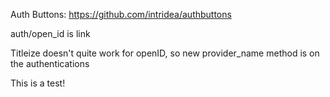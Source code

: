 Auth Buttons:
https://github.com/intridea/authbuttons

auth/open_id is link

Titleize doesn't quite work for openID, so new provider_name method is on the authentications

This is a test!